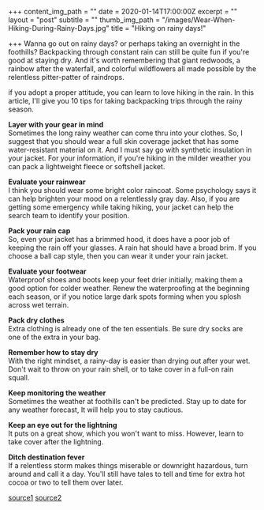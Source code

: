 +++
content_img_path = ""
date = 2020-01-14T17:00:00Z
excerpt = ""
layout = "post"
subtitle = ""
thumb_img_path = "/images/Wear-When-Hiking-During-Rainy-Days.jpg"
title = "Hiking on rainy days!"

+++
Wanna go out on rainy days? or perhaps taking an overnight in the foothills? Backpacking through constant rain can still be quite fun if you're good at staying dry. And it's worth remembering that giant redwoods, a rainbow after the waterfall, and colorful wildflowers all made possible by the relentless pitter-patter of raindrops.

if you adopt a proper attitude, you can learn to love hiking in the rain. In this article, I'll give you 10 tips for taking backpacking trips through the rainy season.

**Layer with your gear in mind**  
Sometimes the long rainy weather can come thru into your clothes. So, I suggest that you should wear a full skin coverage jacket that has some water-resistant material on it. And I must say go with synthetic insulation in your jacket. For your information, if you're hiking in the milder weather you can pack a lightweight fleece or softshell jacket.

**Evaluate your rainwear**  
I think you should wear some bright color raincoat. Some psychology says it can help brighten your mood on a relentlessly gray day. Also, if you are getting some emergency while taking hiking, your jacket can help the search team to identify your position.

**Pack your rain cap**  
So, even your jacket has a brimmed hood, it does have a poor job of keeping the rain off your glasses. A rain hat should have a broad brim. If you choose a ball cap style, then you can wear it under your rain jacket.

**Evaluate your footwear**  
Waterproof shoes and boots keep your feet drier initially, making them a good option for colder weather. Renew the waterproofing at the beginning each season, or if you notice large dark spots forming when you splosh across wet terrain.

**Pack dry clothes**  
Extra clothing is already one of the ten essentials. Be sure dry socks are one of the extra in your bag.

**Remember how to stay dry**  
With the right mindset, a rainy-day is easier than drying out after your wet. Don't wait to throw on your rain shell, or to take cover in a full-on rain squall.

**Keep monitoring the weather**  
Sometimes the weather at foothills can't be predicted. Stay up to date for any weather forecast, It will help you to stay cautious.

**Keep an eye out for the lightning**  
It puts on a great show, which you won't want to miss. However, learn to take cover after the lightning. 

**Ditch destination fever**  
If a relentless storm makes things miserable or downright hazardous, turn around and call it a day. You'll still have tales to tell and time for extra hot cocoa or two to tell them over later.

[source1](https://www.rei.com/learn/expert-advice/hiking-in-the-rain.html "source1") [source2](https://www.outdoorresearch.com/blog/article/10-tips-for-making-rainy-backpacking-way-better "source2")